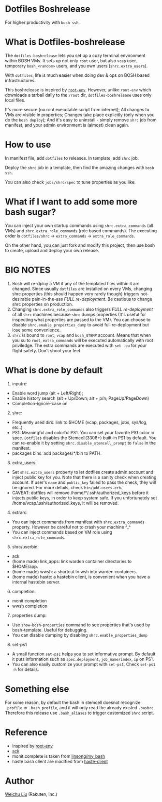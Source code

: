 # Dotfiles Boshrelease
For higher productivity with `bosh ssh`.

# What is Dotfiles-boshrelease
The `dotfiles-boshrelease` lets you set up a cozy terminal environment within BOSH VMs. It sets up not only `root` user, but also `vcap` user, temporary `bosh_<random>` users, and you own users (`shrc.extra_users`).

With `dotfiles`, life is much easier when doing dev & ops on BOSH based infrastructures.

This boshrelease is inspired by [`root-env`](https://github.com/cloudfoundry-community/root-env-boshrelease). However, unlike `root-env` which downloads a tarball daily to the `/root` dir, `dotfiles-boshrelease` uses only local files.

It's more secure (no root executable script from internet); All changes to VMs are visible in properties; Changes take place explicitly (only when you do the `bosh deploy`); And it's easy to uninstall - simply remove `shrc` job from manifest, and your admin environment is (almost) clean again.

# How to use
In manifest file, add `dotfiles` to releases. In template, add `shrc` job.

Deploy the `shrc` job in a template, then find the amazing changes with `bosh ssh`.

You can also check `jobs/shrc/spec` to tune properties as you like.

# What if I want to add some more bash sugar?
You can inject your own startup commands using `shrc.extra_commands` (all VMs) and `shrc.extra_role_commands` (role based commands). The executing order is `dotfiles/shrc` -> `extra_commands` -> `extra_role_commands`.

On the other hand, you can just fork and modify this project, then use bosh to create, upload and deploy your own release.

# BIG NOTES
1. Bosh will re-dploy a VM if any of the templated files within it are changed. Since usually `dotfiles` are installed on every VMs, changing shrc properties (this should happen very rarely though) triggers not-desirable pain-in-the-ass *FULL re-deployment*. Be cautious to change shrc properties on production.
2. Changing `shrc.extra_role_commands` also triggers *FULL re-deployment* of all `shrc` machines because `shrc` dumps properties (It's useful for inspecting what properties are passed to the VM). You can choose to disable `shrc.enable_properties_dump` to avoid full re-deployment but lose some convenience.
3. `shrc` is bound to `root`, `vcap` and `bosh_$TEMP` account. Means that when you su to `root`, `extra_commands` will be executed automatically with root priviledge. The extra commands are executed with `set -eu` for your flight safety. Don't shoot your feet.

# What is done by default
1. inputrc:
  - Enable word jump (alt + Left/Right);
  - Enable history search (alt + Up/Down; alt + p/n; PageUp/PageDown)
  - Completion-ignore-case on
2. shrc:
  - Frequently used dirs: link to $HOME (vcap, packages, jobs, sys/log, etc..)
  - PS1: Meaningful and colorful PS1. You can set your favorite PS1 color in spec. `Dotfiles` disables the Stemcell(3306+) built-in PS1 by default. You can re-enable it by setting `shrc.disable_stemcell_prompt` to `false` in the manifest.
  - packages bins: add packages/*/bin to PATH.
3. extra_users:
  - Set `shrc.extra_users` property to let dotfiles create admin account and inject public key for you. Note that there is a sanity check when creating account. If user's `name` and `public_key` failed to pass the check, they will be ignored. For more details, check `bin/add-users.erb`.
  - CAVEAT: dotfiles will remove /home/*/.ssh/authorized_keys before it injects public keys, in order to keep system safe. If you unfortunately set /home/vcap/.ssh/authorized_keys, it will be removed.
4. extrarc:
  - You can inject commands from manifest with `shrc.extra_commands` property. However be careful not to crash your machine ^_^
  - You can inject commands based on VM role using `shrc.extra_role_commands`.
5. shrc/userbin:
  - ack
  - (home made) link_apps: link warden container directories to $HOME/app.
  - (home made) wwsh: a shortcut to wsh into warden containers.
  - (home made) haste: a hastebin client, is convenient when you have a internal hastebin server.
6. completion:
  - monit completion
  - wwsh completion
7. properties dump:
  - Use `show-bosh-properties` command to see properties that's used by bosh-template. Useful for debugging.
  - You can disable dumping by disabling `shrc.enable_properties_dump`
8. set-ps1
  - A small function `set-ps1` helps you to set informative prompt. By default it puts information such as `spec.deployment`, `job_name/index`, `ip` on PS1.
  - You can also easily customize your prompt with `set-ps1`. Check `set-ps1 -h` for details.

# Something else
For some reason, by default the bash in stemcell doesnot recognize `.profile` or `.bash_profile`, and it will only read the already existed `.bashrc`. Therefore this release use `.bash_aliases` to trigger customized `shrc` script.

# Reference
- Inspired by [root-env](https://github.com/cloudfoundry-community/root-env-boshrelease)
- [ack](http://beyondgrep.com/)
- monit.complete is taken from [linsong/my_bash](https://github.com/linsong/my_bash/blob/master/completion/monit.completion.bash)
- haste bash client are modified from [haste-client](https://github.com/seejohnrun/haste-client/#lightweight-alternative)

# Author
[Weichu Liu](https://twitter.com/weichuliu) (Rakuten, Inc.)
